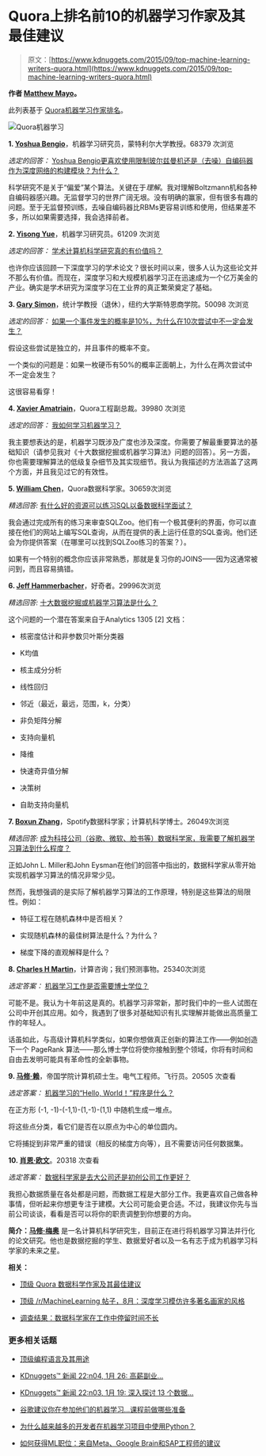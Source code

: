 # Quora上排名前10的机器学习作家及其最佳建议

> 原文：[https://www.kdnuggets.com/2015/09/top-machine-learning-writers-quora.html](https://www.kdnuggets.com/2015/09/top-machine-learning-writers-quora.html)

**作者 [Matthew Mayo](https://twitter.com/mattmayo13)。**

此列表基于 [Quora机器学习作家排名](https://www.quora.com/Machine-Learning/writers)。

![Quora机器学习](../Images/4489991b7ae47b0b71baaa01d965dc5a.png)

**1\. [Yoshua Bengio](https://www.quora.com/Yoshua-Bengio)**，机器学习研究员，蒙特利尔大学教授。68379 次浏览

*选定的回答：* [Yoshua Bengio更喜欢使用限制玻尔兹曼机还是（去噪）自编码器作为深度网络的构建模块？为什么？](https://www.quora.com/Does-Yoshua-Bengio-prefer-to-use-Restricted-Boltzmann-Machines-or-denoising-Autoencoders-as-building-blocks-for-deep-networks-And-why)

科学研究不是关于“偏爱”某个算法。关键在于*理解*。我对理解Boltzmann机和各种自编码器感兴趣。无监督学习的世界广阔无垠。没有明确的赢家，但有很多有趣的问题。至于无监督预训练，去噪自编码器比RBMs更容易训练和使用，但结果差不多，所以如果需要选择，我会选择前者。

**2\. [Yisong Yue](https://www.quora.com/Yisong-Yue)**，机器学习研究员。61209 次浏览

*选定的回答：* [学术计算机科学研究真的有价值吗？](https://www.quora.com/Is-academic-CS-research-really-valuable)

也许你应该回顾一下深度学习的学术论文？很长时间以来，很多人认为这些论文并不那么有价值。而现在，深度学习和大规模机器学习正在迅速成为一个亿万美金的产业。确实是学术研究为深度学习在工业界的真正繁荣奠定了基础。

**3\. [Gary Simon](https://www.quora.com/Gary-Simon-1)**，统计学教授（退休），纽约大学斯特恩商学院。50098 次浏览

*选定的回答：* [如果一个事件发生的概率是10%，为什么在10次尝试中不一定会发生？](https://www.quora.com/If-an-event-has-a-10-chance-of-happening-why-is-it-not-guaranteed-to-happen-in-10-tries)

假设这些尝试是独立的，并且事件的概率不变。

一个类似的问题是：如果一枚硬币有50%的概率正面朝上，为什么在两次尝试中不一定会发生？

这很容易看穿！

**4\. [Xavier Amatriain](https://www.quora.com/Xavier-Amatriain)**，Quora工程副总裁。39980 次浏览

*选定的回答：* [我如何学习机器学习？](https://www.quora.com/How-do-I-learn-machine-learning-1)

我主要想表达的是，机器学习既涉及广度也涉及深度。你需要了解最重要算法的基础知识（请参见我对《十大数据挖掘或机器学习算法》问题的回答）。另一方面，你也需要理解算法的低级复杂细节及其实现细节。我认为我描述的方法涵盖了这两个方面，并且我见过它的有效性。

**5\. [William Chen](https://www.quora.com/William-Chen-6)**，Quora数据科学家。30659次浏览

*精选回答:* [有什么好的资源可以练习SQL以备数据科学面试？](https://www.quora.com/What-are-some-good-resources-to-practice-SQL-for-a-data-science-interview)

我会通过完成所有的练习来审查SQLZoo。他们有一个极其便利的界面，你可以直接在他们的网站上编写SQL查询，从而在提供的表上运行任意的SQL查询。他们还会为你提供答案（在哪里可以找到SQLZoo练习的答案？）。

如果有一个特别的概念你应该非常熟悉，那就是复习你的JOINS——因为这通常被问到，而且容易搞错。

**6\. [Jeff Hammerbacher](https://www.quora.com/Jeff-Hammerbacher)**，好奇者。29996次浏览

*精选回答:* [十大数据挖掘或机器学习算法是什么？](https://www.quora.com/What-are-the-top-10-data-mining-or-machine-learning-algorithms)

这个问题的一个潜在答案来自于Analytics 1305 [2] 文档：

+   核密度估计和非参数贝叶斯分类器

+   K均值

+   核主成分分析

+   线性回归

+   邻近（最近，最远，范围，k，分类）

+   非负矩阵分解

+   支持向量机

+   降维

+   快速奇异值分解

+   决策树

+   自助支持向量机

**7\. [Boxun Zhang](https://www.quora.com/Boxun-Zhang)**，Spotify数据科学家；计算机科学博士。26049次浏览

*精选回答:* [成为科技公司（谷歌、微软、脸书等）数据科学家，我需要了解机器学习算法到什么程度？](https://www.quora.com/To-be-a-data-scientist-in-a-tech-company-Google-Microsoft-Facebook-etc-how-well-do-I-need-to-know-machine-learning-algorithms)

正如John L. Miller和John Eysman在他们的回答中指出的，数据科学家从零开始实现机器学习算法的情况非常少见。

然而，我想强调的是实际了解机器学习算法的工作原理，特别是这些算法的局限性。例如：

+   特征工程在随机森林中是否相关？

+   实现随机森林的最佳树算法是什么？为什么？

+   梯度下降的直观解释是什么？

**8\. [Charles H Martin](https://www.quora.com/Charles-H-Martin)**，计算咨询；我们预测事物。25340次浏览

*选定答案：* [机器学习工作是否需要博士学位？](https://www.quora.com/Is-a-Ph-D-necessary-for-a-job-in-Machine-Learning)

可能不是。我认为十年前这是真的。机器学习非常新，那时我们中的一些人试图在公司中开创其应用。如今，我遇到了很多对基础知识有扎实理解并能做出高质量工作的年轻人。

话虽如此，与高级计算机科学类似，如果你想做真正创新的算法工作——例如创造下一个 PageRank 算法——那么博士学位将使你接触到整个领域，你将有时间和自由去发明可能具有革命性的全新事物。

**9\. [马修·赖](https://www.quora.com/Matthew-Lai-17)**，帝国学院计算机硕士生。电气工程师。飞行员。20505 次查看

*选定答案：* [机器学习的“Hello, World！”程序是什么？](https://www.quora.com/Whats-the-Hello-World-program-of-machine-learning)

在正方形 (-1, -1)-(-1,1)-(1,-1)-(1,1) 中随机生成一堆点。

将这些点分类，看它们是否在以原点为中心的单位圆内。

它将捕捉到非常严重的错误（相反的梯度方向等），且不需要访问任何数据集。

**10\. [肖恩·欧文](https://www.quora.com/Sean-Owen)**。20318 次查看

*选定答案：* [数据科学家是去大公司还是初创公司工作更好？](https://www.quora.com/Is-it-better-for-a-data-scientist-to-work-for-a-big-company-or-startup)

我担心数据质量在各处都是问题，而数据工程是大部分工作。我更喜欢自己做各种事情，但听起来你想更专注于建模。大公司可能会更合适。不过，我建议你先与当前公司谈谈，看看是否可以将你的职责调整到你想要的方向。

**简介：[马修·梅奥](/author/matt-mayo)** 是一名计算机科学研究生，目前正在进行将机器学习算法并行化的论文研究。他也是数据挖掘的学生、数据爱好者以及一名有志于成为机器学习科学家的未来之星。

**相关：**

+   [顶级 Quora 数据科学作家及其最佳建议](/2015/09/top-data-science-writers-quora.html)

+   [顶级 /r/MachineLearning 帖子，8月：深度学习模仿许多著名画家的风格](/2015/09/top-reddit-machine-learning-august.html)

+   [调查结果：数据科学家在工作中停留时间不长](/2015/09/how-long-data-scientists-stay-jobs.html)

### 更多相关话题

+   [顶级编程语言及其用途](https://www.kdnuggets.com/2021/05/top-programming-languages.html)

+   [KDnuggets™ 新闻 22:n04, 1月 26: 高薪副业…](https://www.kdnuggets.com/2022/n04.html)

+   [KDnuggets™ 新闻 22:n03, 1月 19: 深入探讨 13 个数据…](https://www.kdnuggets.com/2022/n03.html)

+   [谷歌建议你在参加他们的机器学习…课程前做哪些准备](https://www.kdnuggets.com/2021/10/google-recommends-before-machine-learning-data-science-course.html)

+   [为什么越来越多的开发者在机器学习项目中使用Python？](https://www.kdnuggets.com/2022/01/developers-python-machine-learning-projects.html)

+   [如何获得ML职位：来自Meta、Google Brain和SAP工程师的建议](https://www.kdnuggets.com/2022/08/corise-land-ml-job-advice-engineers-meta-google-brain-sap.html)
